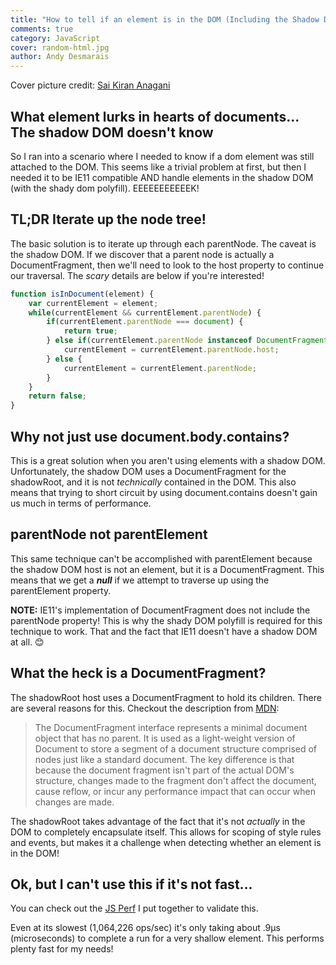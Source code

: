 ```yaml
---
title: "How to tell if an element is in the DOM (Including the Shadow DOM)"
comments: true
category: JavaScript
cover: random-html.jpg
author: Andy Desmarais
---
```


Cover picture credit: [Sai Kiran Anagani](https://unsplash.com/@_imkiran)

## What element lurks in hearts of documents... The shadow DOM doesn't know

So I ran into a scenario where I needed to know if a dom element was still attached to the DOM.  This seems like a trivial problem at first, but then I needed it to be IE11 compatible AND handle elements in the shadow DOM (with the shady dom polyfill). EEEEEEEEEEEK!

## TL;DR Iterate up the node tree!

The basic solution is to iterate up through each parentNode. The caveat is the shadow DOM.  If we discover that a parent node is actually a DocumentFragment, then we'll need to look to the host property to continue our traversal. The _scary_ details are below if you're interested!

```javascript
function isInDocument(element) {
    var currentElement = element;
    while(currentElement && currentElement.parentNode) {
        if(currentElement.parentNode === document) {
            return true;
        } else if(currentElement.parentNode instanceof DocumentFragment) {
            currentElement = currentElement.parentNode.host;
        } else {
            currentElement = currentElement.parentNode;
        }
    }
    return false;
}
```

## Why not just use document.body.contains?

This is a great solution when you aren't using elements with a shadow DOM. Unfortunately, the shadow DOM uses a DocumentFragment for the shadowRoot, and it is not _technically_ contained in the DOM. This also means that trying to short circuit by using document.contains doesn't gain us much in terms of performance.

## parentNode not parentElement

This same technique can't be accomplished with parentElement because the shadow DOM host is not an element, but it is a DocumentFragment. This means that we get a **_null_** if we attempt to traverse up using the parentElement property.

**NOTE:** IE11's implementation of DocumentFragment does not include the parentNode property! This is why the shady DOM polyfill is required for this technique to work. That and the fact that IE11 doesn't have a shadow DOM at all. 😊

## What the heck is a DocumentFragment?

The shadowRoot host uses a DocumentFragment to hold its children. There are several reasons for this. Checkout the description from [MDN](https://developer.mozilla.org/en-US/docs/Web/API/DocumentFragment):

>The DocumentFragment interface represents a minimal document object that has no parent. It is used as a light-weight version of Document to store a segment of a document structure comprised of nodes just like a standard document. The key difference is that because the document fragment isn't part of the actual DOM's structure, changes made to the fragment don't affect the document, cause reflow, or incur any performance impact that can occur when changes are made.

The shadowRoot takes advantage of the fact that it's not _actually_ in the DOM to completely encapsulate itself. This allows for scoping of style rules and events, but makes it a challenge when detecting whether an element is in the DOM!

## Ok, but I can't use this if it's not fast…

You can check out the [JS Perf](https://jsperf.com/isindocument/4) I put together to validate this.

Even at its slowest (1,064,226 ops/sec) it's only taking about .9µs (microseconds) to complete a run for a very shallow element.  This performs plenty fast for my needs!
